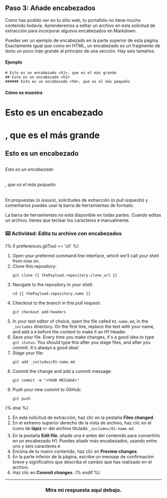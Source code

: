## Paso 3: Añade encabezados

Como has podido ver en tu sitio web, tu portafolio no tiene mucho contenido todavía. Aprenderemos a editar un archivo en esta solicitud de extracción para incorporar algunos encabezados en Markdown.

Puedes ver un ejemplo de encabezado en la parte superior de esta página. Exactamente igual que como en HTML, un encabezado es un fragmento de texto un poco más grande al principio de una sección. Hay seis tamaños.

#### Ejemplo

```
# Esto es un encabezado <h1>, que es el más grande
## Esto es un encabezado <h2>
###### Esto es un encabezado <h6>, que es el más pequeño
```

#### Cómo se muestra

# Esto es un encabezado <h1>, que es el más grande
## Esto es un encabezado <h2>
###### Esto es un encabezado <h6>, que es el más pequeño

En propuestas (o _issues_), solicitudes de extracción (o _pull requests_) y comentarios puedes usar la barra de herramientas de formato.

La barra de herramientas no está disponible en todas partes. Cuando editas un archivo, tienes que teclear los caracteres `#` manualmente.

### :keyboard: Actividad: Edita tu archivo con encabezados

{% if preferences.gitTool == 'cli' %}
1. Open your preferred command line interface, which we'll call your shell from now on.
1. Clone this repository:
      ```shell
      git clone {{ thePayload.repository.clone_url }}
      ```
1. Navigate to the repository in your shell:
      ```shell
      cd {{ thePayload.repository.name }}
      ```
1. Checkout to the branch in this pull request:
      ```shell
      git checkout add-headers
      ```
1. In your text editor of choice, open the file called `01-name.md`, in the `_includes` directory. On the first line, replace the text with your name, and add a `#` before the content to make it an H1 Header.
1. Save your file. Every time you make changes, it's a good idea to type `git status`. You should type this after you stage files, and after you commit. It's always a good idea!
1. Stage your file:
      ```shell
      git add _includes/01-name.md
      ```
1. Commit the change and add a commit message:
      ```shell
      git commit -m "<YOUR MESSAGE>"
      ```
1. Push your new commit to GitHub:
      ```shell
      git push
      ```
{% else %}
1. En esta solicitud de extracción, haz clic en la pestaña **Files changed**.
1. En el extremo superior derecho de la vista de archivo, haz clic en el icono de **lápiz** ✏️ del archivo titulado `_includes/01-name.md`.
1. En la pestaña **Edit file**, añade una `#` antes del contenido para convertirlo en un encabezado H1. Puedes añadir más encabezados, usando entre uno y seis caracteres `#`.
1. Encima de tu nuevo contenido, haz clic en **Preview changes**.
1. En la parte inferior de la página, escribe un mensaje de confirmación breve y significativo que describa el cambio que has realizado en el archivo.
1. Haz clic en **Commit changes**.
{% endif %}

<hr>
<h3 align="center">Mira mi respuesta aquí debajo.</h3>
